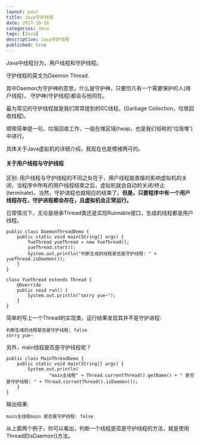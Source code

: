 ```yaml
---
layout: post
title: Java守护线程
date: 2017-10-16
categories: Java
tags: [Java]
description: Java守护线程
published: true
---
```


Java中线程分为，用户线程和守护线程。

守护线程的英文为Daemon Thread.

其中Daemon为守护神的意思，什么是守护神，只要但凡有一个需要保护的人(用户线程)， 守护神(守护线程)都会与他同在。

最为常见的守护线程就是我们常常提到的GC线程。(Garbage Collection，垃圾回收线程)。

顺带简单提一句，垃圾回收工作，一般在堆区域(heap，也是我们俗称的'垃圾堆')中进行。

具体关于Java虚拟机的详细介绍，我现在也是模棱两可的。

#### 关于用户线程与守护线程

区别: 用户线程与守护线程的不同之处在于，用户线程能直接的影响虚拟机的关闭，当程序中所有的用户线程结束之后，虚拟机就会自动的关闭/终止(terminate)。当然，守护进程也就相应的结束了。**但是，只要程序中有一个用户线程存在，守护进程都会存在，且虚拟机会正常运行。**

日常情况下，无论是继承Thread类还是实现Runnable接口，生成的线程都是用户线程。

    public class DaemonThreadDemo {
        public static void main(String[] args) {
            YueThread yueThread = new YueThread();
            yueThread.start();
            System.out.println("判断生成的线程是否是守护线程: " + yueThread.isDaemon());
        }
    }

    class YueThread extends Thread {
        @Override
        public void run() {
            System.out.println("sorry yue~");
        }
    }

简单的写上一个Thread的实现类，运行结果发现其并不是守护进程:

    判断生成的线程是否是守护线程: false
    sorry yue~

另外，main线程是否是守护线程呢？

    public class MainThreadDemo {
        public static void main(String[] args) {
            System.out.println(
                    "main主线程" + Thread.currentThread().getName() + " 是否是守护线程: " + Thread.currentThread().isDaemon());
        }
    }

输出结果: 

    main主线程main 是否是守护线程: false

从上面两个例子，你可以看出，判断一个线程是否是守护线程的方法，就是使用Thread的isDaemon()方法。

